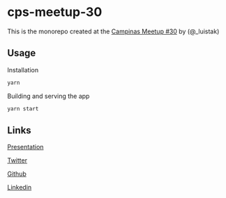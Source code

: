 # cps-meetup-30

This is the monorepo created at the [Campinas Meetup #30](https://www.meetup.com/pt-BR/campinas-frontend/events/267776112/) by (@_luistak)

## Usage

Installation

```sh
yarn
```

Building and serving the app

```sh
yarn start
```

## Links

[Presentation](https://docs.google.com/presentation/d/1FCiOaPnzgzuZKeUkA2LRJFjWc-KgTCmbIOGzpfgCbMg/edit?usp=sharing)

[Twitter](https://twitter.com/_luistak)

[Github](https://github.com/luistak)

[Linkedin](https://www.linkedin.com/in/luis-takahashi/)
